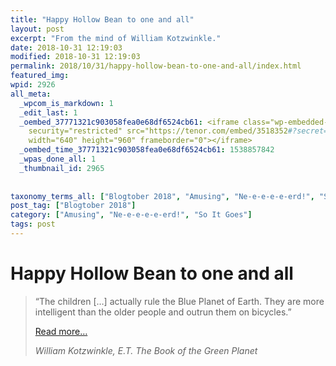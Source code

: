 ```yaml
---
title: "Happy Hollow Bean to one and all"
layout: post
excerpt: "From the mind of William Kotzwinkle."
date: 2018-10-31 12:19:03
modified: 2018-10-31 12:19:03
permalink: 2018/10/31/happy-hollow-bean-to-one-and-all/index.html
featured_img: 
wpid: 2926
all_meta: 
  _wpcom_is_markdown: 1
  _edit_last: 1
  _oembed_37771321c903058fea0e68df6524cb61: <iframe class="wp-embedded-content" sandbox="allow-scripts"
    security="restricted" src="https://tenor.com/embed/3518352#?secret=nRR5Syvm1n" data-secret="nRR5Syvm1n"
    width="640" height="960" frameborder="0"></iframe>
  _oembed_time_37771321c903058fea0e68df6524cb61: 1538857842
  _wpas_done_all: 1
  _thumbnail_id: 2965
  
  
taxonomy_terms_all: ["Blogtober 2018", "Amusing", "Ne-e-e-e-e-erd!", "So It Goes"]
post_tag: ["Blogtober 2018"]
category: ["Amusing", "Ne-e-e-e-e-erd!", "So It Goes"]
tags: post
---
```


# Happy Hollow Bean to one and all

> “The children \[…\] actually rule the Blue Planet of Earth. They are more intelligent than the older people and outrun them on bicycles.”
> 
> [Read more…](https://patrickjohanneson.com/2005/10/31/explain-said-the-interrogation-machine/)
> 
> <cite>William Kotzwinkle, *E.T. The Book of the Green Planet*</cite>